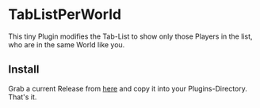 # TabListPerWorld
This tiny Plugin modifies the Tab-List to show only those Players in the list, who are in the same World like you.

## Install
Grab a current Release from [here](https://github.com/MarvinMenzerath/TabListPerWorld/releases) and copy it into your Plugins-Directory. That's it.